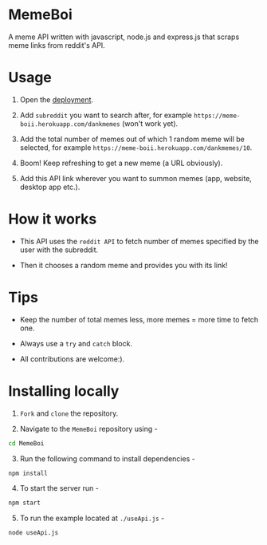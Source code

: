 # MemeBoi

A meme API written with javascript, node.js and express.js that scraps meme links from reddit's API. 

# Usage

1. Open the [deployment](https://meme-boii.herokuapp.com/).

2. Add `subreddit` you want to search after, for example `https://meme-boii.herokuapp.com/dankmemes` (won't work yet).

3. Add the total number of memes out of which 1 random meme will be selected, for example `https://meme-boii.herokuapp.com/dankmemes/10`.

4. Boom! Keep refreshing to get a new meme (a URL obviously).

5. Add this API link wherever you want to summon memes (app, website, desktop app etc.).

# How it works

- This API uses the `reddit API` to fetch number of memes specified by the user with the subreddit.

- Then it chooses a random meme and provides you with its link!

# Tips

- Keep the number of total memes less, more memes = more time to fetch one.

- Always use a `try` and `catch` block.

- All contributions are welcome:). 

# Installing locally

1. `Fork` and `clone` the repository.

2. Navigate to the `MemeBoi` repository using -
```sh
cd MemeBoi
```
3. Run the following command to install dependencies - 
``` sh
npm install
```
4. To start the server run -
```sh
npm start
```
5. To run the example located at `./useApi.js` -
```sh
node useApi.js
```
